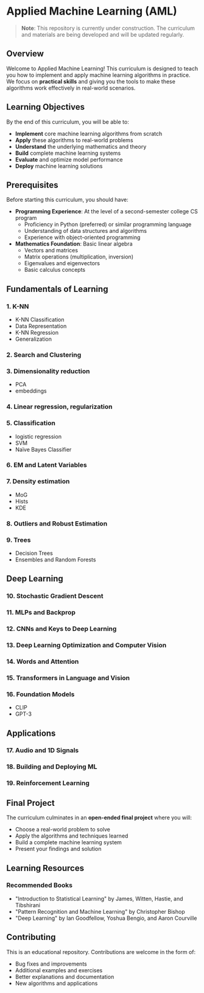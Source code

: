 # Applied Machine Learning (AML)

> **Note**: This repository is currently under construction. The curriculum and materials are being developed and will be updated regularly.

## Overview

Welcome to Applied Machine Learning! This curriculum is designed to teach you how to implement and apply machine learning algorithms in practice. We focus on **practical skills** and giving you the tools to make these algorithms work effectively in real-world scenarios.

## Learning Objectives

By the end of this curriculum, you will be able to:

- **Implement** core machine learning algorithms from scratch
- **Apply** these algorithms to real-world problems
- **Understand** the underlying mathematics and theory
- **Build** complete machine learning systems
- **Evaluate** and optimize model performance
- **Deploy** machine learning solutions

## Prerequisites

Before starting this curriculum, you should have:

- **Programming Experience**: At the level of a second-semester college CS program
  - Proficiency in Python (preferred) or similar programming language
  - Understanding of data structures and algorithms
  - Experience with object-oriented programming
- **Mathematics Foundation**: Basic linear algebra
  - Vectors and matrices
  - Matrix operations (multiplication, inversion)
  - Eigenvalues and eigenvectors
  - Basic calculus concepts

## **Fundamentals of Learning**

### 1. K-NN
- K-NN Classification
- Data Representation
- K-NN Regression
- Generalization

### 2. Search and Clustering

### 3. Dimensionality reduction
- PCA
- embeddings

### 4. Linear regression, regularization

### 5. Classification
- logistic regression
- SVM
- Naïve Bayes Classifier

### 6. EM and Latent Variables

### 7. Density estimation
- MoG
- Hists
- KDE

### 8. Outliers and Robust Estimation

### 9. Trees
- Decision Trees
- Ensembles and Random Forests 

## **Deep Learning**

### 10. Stochastic Gradient Descent

### 11. MLPs and Backprop

### 12. CNNs and Keys to Deep Learning

### 13. Deep Learning Optimization and Computer Vision

### 14. Words and Attention

### 15. Transformers in Language and Vision

### 16. Foundation Models
- CLIP
- GPT-3

## **Applications**

### 17. Audio and 1D Signals

### 18. Building and Deploying ML

### 19. Reinforcement Learning

## Final Project

The curriculum culminates in an **open-ended final project** where you will:

- Choose a real-world problem to solve
- Apply the algorithms and techniques learned
- Build a complete machine learning system
- Present your findings and solution

## Learning Resources

### Recommended Books
- "Introduction to Statistical Learning" by James, Witten, Hastie, and Tibshirani
- "Pattern Recognition and Machine Learning" by Christopher Bishop
- "Deep Learning" by Ian Goodfellow, Yoshua Bengio, and Aaron Courville

## Contributing

This is an educational repository. Contributions are welcome in the form of:

- Bug fixes and improvements
- Additional examples and exercises
- Better explanations and documentation
- New algorithms and applications